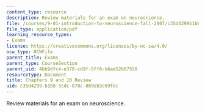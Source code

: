 ```yaml
---
content_type: resource
description: Review materials for an exam on neuroscience.
file: /courses/9-01-introduction-to-neuroscience-fall-2007/c35d4299b1b83cdc878c089e83c69fec_9_01_ex2rev_al.pdf
file_type: application/pdf
learning_resource_types:
- Exams
license: https://creativecommons.org/licenses/by-nc-sa/4.0/
ocw_type: OCWFile
parent_title: Exams
parent_type: CourseSection
parent_uid: 4bb9dfc4-e370-cd9f-5ff8-b6ae52b87558
resourcetype: Document
title: Chapters 9 and 10 Review
uid: c35d4299-b1b8-3cdc-878c-089e83c69fec
---
```

Review materials for an exam on neuroscience.